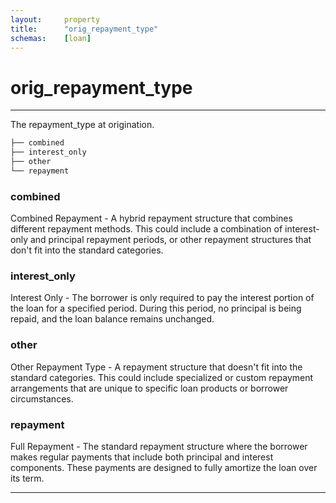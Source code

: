 ```yaml
---
layout:     property
title:      "orig_repayment_type"
schemas:    [loan]
---
```


# orig_repayment_type

---

The repayment_type at origination.

```bash
├── combined
├── interest_only
├── other
└── repayment
```

### combined
Combined Repayment - A hybrid repayment structure that combines different repayment methods. This could include a combination of interest-only and principal repayment periods, or other repayment structures that don't fit into the standard categories.

### interest_only
Interest Only - The borrower is only required to pay the interest portion of the loan for a specified period. During this period, no principal is being repaid, and the loan balance remains unchanged.

### other
Other Repayment Type - A repayment structure that doesn't fit into the standard categories. This could include specialized or custom repayment arrangements that are unique to specific loan products or borrower circumstances.

### repayment
Full Repayment - The standard repayment structure where the borrower makes regular payments that include both principal and interest components. These payments are designed to fully amortize the loan over its term.

--- 